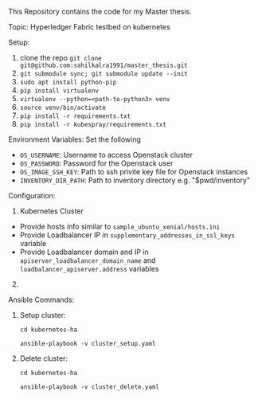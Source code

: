 This Repository contains the code for my Master thesis.

Topic: Hyperledger Fabric testbed on kubernetes

Setup:
1. clone the repo `git clone git@github.com:sahilkalra1991/master_thesis.git`
2. `git submodule sync; git submodule update --init`
2. `sudo apt install python-pip`
2. `pip install virtualenv`
2. `virtualenv --python=<path-to-python3> venv`
3. `source venv/bin/activate`
4. `pip install -r requirements.txt`
5. `pip install -r kubespray/requirements.txt`

Environment Variables: Set the following
* `OS_USERNAME`: Username to access Openstack cluster
* `OS_PASSWORD`: Password for the Openstack user 
* `OS_IMAGE_SSH_KEY`: Path to ssh privite key file for Openstack instances
* `INVENTORY_DIR_PATH`: Path to inventory directory e.g. "$pwd/inventory"

Configuration:
1. Kubernetes Cluster
* Provide hosts info similar to `sample_ubuntu_xenial/hosts.ini`
* Provide Loadbalancer IP in `supplementary_addresses_in_ssl_keys` variable
* Provide Loadbalancer domain and IP in `apiserver_loadbalancer_domain_name` and `loadbalancer_apiserver.address` variables
2. 

Ansible Commands:
1. Setup cluster:
    
    `cd kubernetes-ha`
    
    `ansible-playbook -v cluster_setup.yaml`
2. Delete cluster:
    
    `cd kubernetes-ha`
    
    `ansible-playbook -v cluster_delete.yaml`
